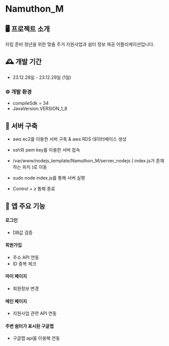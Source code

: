 # Namuthon_M

## 🖥️ 프로젝트 소개
자립 준비 청년을 위한 맞춤 주거 지원사업과 쉼터 정보 제공 어플리케이션입니다.
<br>

## 🕰️ 개발 기간
* 23.12.28일 - 23.12.29일 (1일)

### ⚙️ 개발 환경
- compileSdk = 34
- JavaVersion.VERSION_1_8

## 📌 서버 구축
- aws ec2를 이용한 서버 구축 & aws RDS 데이터베이스 생성

- ssh와 pem key를 이용한 서버 접속
- /var/www/nodejs_template/Namuthon_M/server_nodejs ( index.js가 존재하는 위치 )로 이동
- sudo node index.js를 통해 서버 실행
- Control + z 통해 종료
  
## 📌 앱 주요 기능
#### 로그인
- DB값 검증

#### 회원가입
- 주소 API 연동
- ID 중복 체크
  
#### 마이 페이지
- 회원정보 변경
  
#### 메인 페이지 
- 지원사업 관련 API 연동

#### 주변 쉼터가 표시된 구글맵
- 구글맵 api를 이용해 연동





